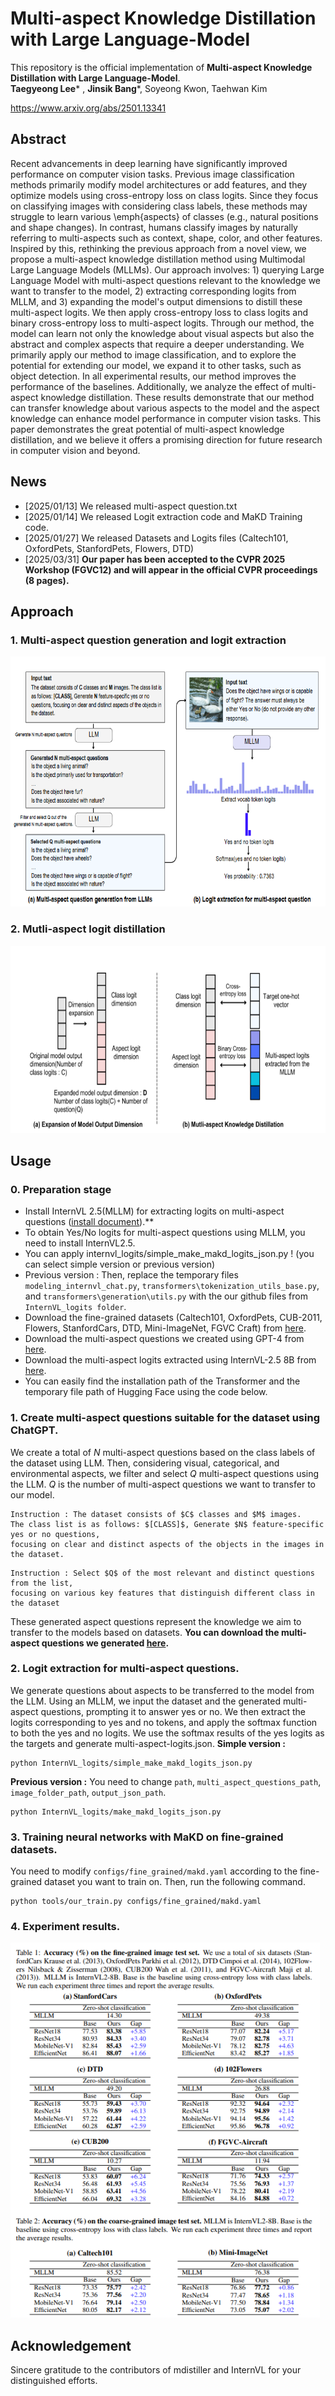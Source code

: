 # Multi-aspect Knowledge Distillation with Large Language-Model

This repository is the official implementation of **Multi-aspect Knowledge Distillation with Large Language-Model**.
<br/>
**Taegyeong Lee*** ,
**Jinsik Bang***,
Soyeong Kwon, 
Taehwan Kim
<br/>

https://www.arxiv.org/abs/2501.13341

## Abstract
Recent advancements in deep learning have significantly improved performance on computer vision tasks. Previous image classification methods primarily modify model architectures or add features, and they optimize models using cross-entropy loss on class logits. Since they focus on classifying images with considering class labels, these methods may struggle to learn various \emph{aspects} of classes (e.g., natural positions and shape changes). In contrast, humans classify images by naturally referring to multi-aspects such as context, shape, color, and other features. Inspired by this, rethinking the previous approach from a novel view, we propose a multi-aspect knowledge distillation method using Multimodal Large Language Models (MLLMs). Our approach involves: 1) querying Large Language Model with multi-aspect questions relevant to the knowledge we want to transfer to the model, 2) extracting corresponding logits from MLLM, and 3) expanding the model's output dimensions to distill these multi-aspect logits. We then apply cross-entropy loss to class logits and binary cross-entropy loss to multi-aspect logits. Through our method, the model can learn not only the knowledge about visual aspects but also the abstract and complex aspects that require a deeper understanding. We primarily apply our method to image classification, and to explore the potential for extending our model, we expand it to other tasks, such as object detection. In all experimental results, our method improves the performance of the baselines. Additionally, we analyze the effect of multi-aspect knowledge distillation. These results demonstrate that our method can transfer knowledge about various aspects to the model and the aspect knowledge can enhance model performance in computer vision tasks. This paper demonstrates the great potential of multi-aspect knowledge distillation, and we believe it offers a promising direction for future research in computer vision and beyond.

## News
- [2025/01/13] We released multi-aspect question.txt
- [2025/01/14] We released Logit extraction code and MaKD Training code.
- [2025/01/27] We released Datasets and Logits files (Caltech101, OxfordPets, StanfordPets, Flowers, DTD)
- [2025/03/31] **Our paper has been accepted to the CVPR 2025 Workshop (FGVC12) and will appear in the official CVPR proceedings (8 pages).**

## Approach
### **1. Multi-aspect question generation and logit extraction**
<img src="figures/approach02.png" height="400" alt="Image description">


### **2. Mutli-aspect logit distillation**


<img src="figures/approach01.png" height="300" alt="Image description">

## Usage
### 0. Preparation stage
- Install InternVL 2.5(MLLM) for extracting logits on multi-aspect questions (<a href='https://internvl.readthedocs.io/en/latest/get_started/installation.html'>install document</a>).**
- To obtain Yes/No logits for multi-aspect questions using MLLM, you need to install InternVL2.5.
- You can apply internvl_logits/simple_make_makd_logits_json.py ! (you can select simple version or previous version)
- Previous version : Then, replace the temporary files ``modeling_internvl_chat.py``, ``transformers\tokenization_utils_base.py``, and ``transformers\generation\utils.py`` with the our github files from ``InternVL_logits folder``.
- Download the fine-grained datasets (Caltech101, OxfordPets, CUB-2011, Flowers, StanfordCars, DTD, Mini-ImageNet, FGVC Craft) from <a href="https://drive.google.com/file/d/1cdg5uW526R_Ut38aVc5dpSOTbqrZA1gM/view?usp=sharing">here</a>.
- Download the multi-aspect questions we created using GPT-4 from <a href="https://drive.google.com/file/d/1yIw5XNWOXN2lt_1l4OFhnWvIFouZBXDv/view?usp=sharing">here</a>.
- Download the multi-aspect logits extracted using InternVL-2.5 8B from <a href="https://drive.google.com/file/d/1A5sKlqi3DrFAlFS1O9n8GwcVRJCjO_lu/view?usp=sharing">here</a>.
- You can easily find the installation path of the Transformer and the temporary file path of Hugging Face using the code below.

### **1. Create multi-aspect questions suitable for the dataset using ChatGPT.**
We create a total of $N$ multi-aspect questions based on the class labels of the dataset using LLM.
Then, considering visual, categorical, and environmental aspects, we filter and select $Q$ multi-aspect questions using the LLM.
$Q$ is the number of multi-aspect questions we want to transfer to our model.
 ```
Instruction : The dataset consists of $C$ classes and $M$ images.
The class list is as follows: $[CLASS]$, Generate $N$ feature-specific yes or no questions,
focusing on clear and distinct aspects of the objects in the images in the dataset.
```

```
Instruction : Select $Q$ of the most relevant and distinct questions from the list,
focusing on various key features that distinguish different class in the dataset
```

 
 These generated aspect questions represent the knowledge we aim to transfer to the models based on datasets. 
**You can download the multi-aspect questions we generated <a href="https://drive.google.com/drive/folders/1-c5K4kTUbLiyH8oPYTHSmC7mW7k8A0AW?usp=sharing">here</a>.**


### 2. Logit extraction for multi-aspect questions.

We generate questions about aspects to be transferred to the model from the LLM. 
Using an MLLM, we input the dataset and the generated multi-aspect questions, prompting it to answer yes or no. 
We then extract the logits corresponding to yes and no tokens, and apply the softmax function to both the yes and no logits. 
We use the softmax results of the yes logits as the targets and generate multi-aspect-logits.json.
**Simple version :**
```
python InternVL_logits/simple_make_makd_logits_json.py
```

**Previous version :**
You need to change ``path``, ``multi_aspect_questions_path``, ``image_folder_path``, ``output_json_path``.

```
python InternVL_logits/make_makd_logits_json.py
```

### 3. Training neural networks with MaKD on fine-grained datasets.

You need to modify ``configs/fine_grained/makd.yaml`` according to the fine-grained dataset you want to train on. 
Then, run the following command.

```
python tools/our_train.py configs/fine_grained/makd.yaml
```

### 4. Experiment results.

<img src="figures/result.png" height="600" alt="Image description">


## Acknowledgement
Sincere gratitude to the contributors of mdistiller and InternVL for your distinguished efforts.
